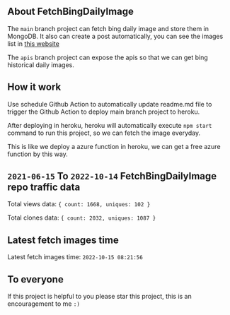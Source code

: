 ## About FetchBingDailyImage

The `main` branch project can fetch bing daily image and store them in MongoDB.
It also can create a post automatically, you can see the images list in [this website](https://oursalbum.netlify.app)

The `apis` branch project can expose the apis so that we can get bing historical daily images.

## How it work

Use schedule Github Action to automatically update readme.md file to trigger the Github Action to deploy main branch project to heroku.

After deploying in heroku, heroku will automatically execute `npm start` command to run this project, so we can fetch the image everyday.

This is like we deploy a azure function in heroku, we can get a free azure function by this way.

## `2021-06-15` To `2022-10-14` FetchBingDailyImage repo traffic data

Total views data: `{ count: 1668, uniques: 102 }`

Total clones data: `{ count: 2032, uniques: 1087 }`

## Latest fetch images time

Latest fetch images time: `2022-10-15 08:21:56`

## To everyone

If this project is helpful to you please star this project, this is an encouragement to me `:)`



